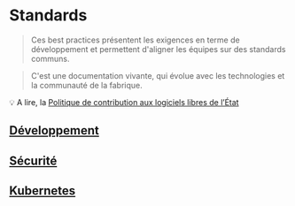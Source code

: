 # Standards

> Ces best practices présentent les exigences en terme de développement et permettent d'aligner les équipes sur des standards communs.

> C'est une documentation vivante, qui évolue avec les technologies et la communauté de la fabrique.

💡 A lire, la [Politique de contribution aux logiciels libres de l’État](https://www.numerique.gouv.fr/publications/politique-logiciel-libre/)

## [Développement](./developpement.md)

## [Sécurité](./securite.md)

## [Kubernetes](./kubernetes.md)
